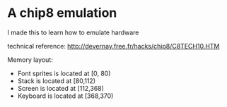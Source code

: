 # A chip8 emulation

I made this to learn how to emulate hardware

technical reference: http://devernay.free.fr/hacks/chip8/C8TECH10.HTM

Memory layout:

* Font sprites is located at [0, 80)
* Stack is located at [80,112)
* Screen is located at [112,368)
* Keyboard is located at [368,370)